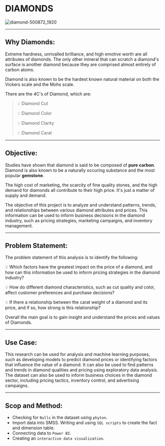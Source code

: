 # DIAMONDS 



![diamond-500872_1920](https://user-images.githubusercontent.com/122539866/229677721-ce464b2c-9369-49f4-8ebe-c72faa726716.jpg)



----

## Why Diamonds:

Extreme hardness, unrivalled brilliance, and high emotive worth are all attributes of diamonds. The only other mineral that can scratch a diamond's surface is another diamond because they are comprised almost entirely of carbon atoms.

Diamond is also known to be the hardest known natural material on both the Vickers scale and the Mohs scale.

There are the 4C's of Diamond, which are:
> 💡 Diamond Cut
> 
> 💡 Diamond Color
> 
> 💡 Diamond Clarity
> 
> 💡 Diamond Carat

---

## Objective:

Studies have shown that diamond is said to be composed of **pure carbon**. Diamond is also known to be a naturally occuring substance and the most popular **gemstone**.

The high cost of marketing, the scarcity of fine quality stones, and the high demand for diamonds all contribute to their high price. It's just a matter of supply and demand.

The objective of this project is to analyze and understand patterns, trends, and relationships between various diamond attributes and prices. This information can be used to inform business decisions in the diamond industry, such as pricing strategies, marketing campaigns, and inventory management. 

---

## Problem Statement:

The problem statement of this analysis is to identify the following:

 💡 Which factors have the greatest impact on the price of a diamond, and how can this information be used to inform pricing strategies in the diamond industry?
> 
 💡 How do different diamond characteristics, such as cut quality and color, affect customer preferences and purchase decisions?
> 
 💡 If there a relationship between the carat weight of a diamond and its price, and if so, how strong is this relationship?

Overall the main goal is to gain insight and understand the prices and values of Diamonds.

----

## Use Case:

This research can be used for analysis and machine learning purposes, such as developing models to predict diamond prices or identifying factors that influence the value of a diamond. It can also be used to find patterns and trends in diamond qualities and pricing using exploratory data analysis. The dataset can also be used to inform business choices in the diamond sector, including pricing tactics, inventory control, and advertising campaigns. 

---

## Scop and Method:
- Checking for `Nulls` in the dataset using `phyton`.
- Import data into SMSS. Writing and using `SQL scripts` to create the fact and dimension table. 
- Connecting data to `Power BI`.
- Creating an `interactive data visualization`.
